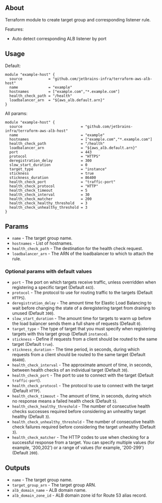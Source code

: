 ## About
Terraform module to create target group and corresponding listener rule. 

Features: 
* Auto detect corresponding ALB listener by port

## Usage

Default:
```
module "example-host" {
  source            = "github.com/jetbrains-infra/terraform-aws-alb-host"
  name              = "example"
  hostnames         = ["example.com","*.example.com"]
  health_check_path = "/health"
  loadbalancer_arn  = "${aws_alb.default.arn}"
}
```

All params:
```
module "example-host" {
  source                           = "github.com/jetbrains-infra/terraform-aws-alb-host"
  name                             = "example"
  hostnames                        = ["example.com","*.example.com"]
  health_check_path                = "/health"
  loadbalancer_arn                 = "${aws_alb.default.arn}"
  port                             = 443
  protocol                         = "HTTPS"
  deregistration_delay             = 300
  slow_start_duration              = 0
  target_type                      = "instance"
  stickness                        = true
  stickness_duration               = 86400
  health_check_port                = "traffic-port"
  health_check_protocol            = "HTTP"
  health_check_timeout             = 5
  health_check_interval            = 30
  health_check_matcher             = 200
  health_check_healthy_threshold   = 3
  health_check_unhealthy_threshold = 3
}
```
## Params

* `name` - The target group name.
* `hostnames` - List of hostnames.
* `health_check_path` - The destination for the health check request.
* `loadbalancer_arn` - The ARN of the loadbalancer to which to attach the rule.

### Optional params with default values

* `port` - The port on which targets receive traffic, unless overridden when registering a specific target (Default `443`).
* `protocol` - The protocol to use for routing traffic to the targets (Default `HTTPS`).
* `deregistration_delay` - The amount time for Elastic Load Balancing to wait before changing the state of a deregistering target from draining to unused (Default `300`).
* `slow_start_duration` - The amount time for targets to warm up before the load balancer sends them a full share of requests (Default `0`).
* `target_type` - The type of target that you must specify when registering targets with this target group (Default `instance`).
* `stickness` - Define if requests from a client should be routed to the same target (Default `true`).
* `stickness_duration` - The time period, in seconds, during which requests from a client should be routed to the same target (Default `86400`).
* `health_check_interval` - The approximate amount of time, in seconds, between health checks of an individual target (Default `30`).
* `health_check_port` - The port to use to connect with the target (Default `traffic-port`).
* `health_check_protocol` - The protocol to use to connect with the target (Default `HTTP`).
* `health_check_timeout` - The amount of time, in seconds, during which no response means a failed health check (Default `5`).
* `health_check_healthy_threshold` - The number of consecutive health checks successes required before considering an unhealthy target healthy (Default `3`).
* `health_check_unhealthy_threshold` - The number of consecutive health check failures required before considering the target unhealthy (Default `3`).
* `health_check_matcher` - The HTTP codes to use when checking for a successful response from a target. You can specify multiple values (for example, '200,202') or a range of values (for example, '200-299') (Default `200`).

## Outputs

* `name` - The target group name.
* `target_group_arn` - The target group ARN.
* `alb_domain_name` - ALB domain name.
* `alb_domain_zone_id` - ALB domain zone id for Route 53 alias record.
